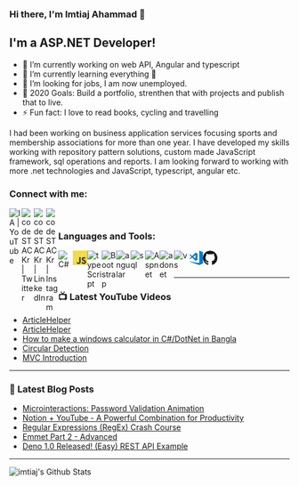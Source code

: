### Hi there, I'm Imtiaj Ahammad 👋

## I'm a ASP.NET Developer!
- 🔭 I’m currently working on web API, Angular and typescript
- 🌱 I’m currently learning everything 🤣
- 👯 I’m looking for jobs, I am now unemployed.
- 🥅 2020 Goals: Build a portfolio, strenthen that with projects and publish that to live.
- ⚡ Fun fact: I love to read books, cycling and travelling

I had been working on business application services focusing sports and membership associations for more than one year. I have developed my skills working with repository pattern solutions, custom made JavaScript framework, sql operations and reports. I am looking forward to working with more .net technologies and JavaScript, typescript, angular etc.
### Connect with me:

<!--[<img align="left" alt="codeSTACKr.com" width="22px" src="https://raw.githubusercontent.com/iconic/open-iconic/master/svg/globe.svg" />][website]-->
[<img align="left" alt="IA | YouTube" width="22px" src="https://cdn.jsdelivr.net/npm/simple-icons@v3/icons/youtube.svg" />][youtube]
[<img align="left" alt="codeSTACKr | Twitter" width="22px" src="https://cdn.jsdelivr.net/npm/simple-icons@v3/icons/twitter.svg" />][twitter]
[<img align="left" alt="codeSTACKr | LinkedIn" width="22px" src="https://cdn.jsdelivr.net/npm/simple-icons@v3/icons/linkedin.svg" />][linkedin]
[<img align="left" alt="codeSTACKr | Instagram" width="22px" src="https://cdn.jsdelivr.net/npm/simple-icons@v3/icons/instagram.svg" />][instagram]

<br />

### Languages and Tools:

[<img align="left" alt="C#" width="26px" src="https://image.flaticon.com/icons/svg/74/74906.svg" />][website]
<!---
[<img align="left" alt="HTML5" width="26px" src="https://raw.githubusercontent.com/github/explore/80688e429a7d4ef2fca1e82350fe8e3517d3494d/topics/html/html.png" />][website]
-->
<!---
[<img align="left" alt="CSS3" width="26px" src="https://raw.githubusercontent.com/github/explore/80688e429a7d4ef2fca1e82350fe8e3517d3494d/topics/css/css.png" />][website]
-->
<!--[<img align="left" alt="Sass" width="26px" src="https://raw.githubusercontent.com/github/explore/80688e429a7d4ef2fca1e82350fe8e3517d3494d/topics/sass/sass.png" />][website]-->
[<img align="left" alt="JavaScript" width="26px" src="https://raw.githubusercontent.com/github/explore/80688e429a7d4ef2fca1e82350fe8e3517d3494d/topics/javascript/javascript.png" />][website]

[<img align="left" alt="typeScript" width="26px" src="https://image.flaticon.com/icons/svg/919/919832.svg" />][website]

[<img align="left" alt="Bootstrap" width="26px" src="https://image.flaticon.com/icons/svg/1348/1348026.svg" />][website]

[<img align="left" alt="angular" width="26px" src="https://icon-library.com/images/angularjs-icon/angularjs-icon-4.jpg" />][website]

[<img align="left" alt="sql" width="26px" src="https://png.pngtree.com/png-clipart/20190630/original/pngtree-sql-file-document-icon-png-image_4176851.jpg" />][website]
<!--[<img align="left" alt="React" width="26px" src="https://raw.githubusercontent.com/github/explore/80688e429a7d4ef2fca1e82350fe8e3517d3494d/topics/react/react.png" />][website]
]-->
<!--[<img align="left" alt="Gatsby" width="26px" src="https://raw.githubusercontent.com/github/explore/e94815998e4e0713912fed477a1f346ec04c3da2/topics/gatsby/gatsby.png" />][website]
]-->
<!--[<img align="left" alt="GraphQL" width="26px" src="https://raw.githubusercontent.com/github/explore/80688e429a7d4ef2fca1e82350fe8e3517d3494d/topics/graphql/graphql.png" />][website]
]-->
<!--[<img align="left" alt="Node.js" width="26px" src="https://raw.githubusercontent.com/github/explore/80688e429a7d4ef2fca1e82350fe8e3517d3494d/topics/nodejs/nodejs.png" />][website]
]-->
<!--[<img align="left" alt="Deno" width="26px" src="https://raw.githubusercontent.com/github/explore/361e2821e2dea67711cde99c9c40ed357061cf27/topics/deno/deno.png" />][website]-->
<!---
[<img align="left" alt="SQL" width="26px" src="https://raw.githubusercontent.com/github/explore/80688e429a7d4ef2fca1e82350fe8e3517d3494d/topics/sql/sql.png" />][website]
-->
<!---
[<img align="left" alt="MySQL" width="26px" src="https://raw.githubusercontent.com/github/explore/80688e429a7d4ef2fca1e82350fe8e3517d3494d/topics/mysql/mysql.png" />][website]
-->
<!--[<img align="left" alt="MongoDB" width="26px" src="https://raw.githubusercontent.com/github/explore/80688e429a7d4ef2fca1e82350fe8e3517d3494d/topics/mongodb/mongodb.png" />][website] 
]-->
<!--[<img align="left" alt="Git" width="26px" src="https://raw.githubusercontent.com/github/explore/80688e429a7d4ef2fca1e82350fe8e3517d3494d/topics/git/git.png" />][website]-->


<!--[<img align="left" alt="HTML5" width="26px" src="https://raw.githubusercontent.com/github/explore/80688e429a7d4ef2fca1e82350fe8e3517d3494d/topics/terminal/terminal.png" />][website]-->


<!---
[<img align="left" alt="Java" width="26px" src="https://image.flaticon.com/icons/svg/919/919854.svg" />][website]
-->
<!---
[<img align="left" alt="JavaScript" width="26px" src="https://image.flaticon.com/icons/svg/2721/2721272.svg" />][website]
-->

<!---
[<img align="left" alt="JQuery" width="26px" src="https://as1.ftcdn.net/jpg/02/59/06/74/500_F_259067428_EoYAUSn6a2yhrYiT8bgUPFgrISRVsBMx.jpg" />][website]
-->
<!---
[<img align="left" alt="ajax" width="26px" src="https://www.flaticon.com/premium-icon/icons/svg/1183/1183639.svg" />][website]
-->
<!---
[<img align="left" alt="Aspnet" width="26px" src="https://cdn4.iconfinder.com/data/icons/logos-3/504/ASP.Net-512.png" />][website]
-->

[<img align="left" alt="Aspnet" width="26px" src="https://cdn.imgbin.com/19/15/15/imgbin-net-framework-software-framework-c-microsoft-asp-net-microsoft-rXu9e3FeNF0FzyYSPMJuimrkf.jpg" />][website]
<!---
[<img align="left" alt="Aspx" width="26px" src="https://image.flaticon.com/icons/svg/29/29542.svg" />][website]
-->
[<img align="left" alt="adonet" width="26px" src="https://vignette.wikia.nocookie.net/windows/images/4/49/Adonet-300x225.png" />][website]



<!---
[<img align="left" alt="angular" width="26px" src="https://icon-library.com/images/angularjs-icon/angularjs-icon-24.jpg" />][website]
-->
<!-- 
[<img align="left" alt="mysql" width="26px" src="https://icons-for-free.com/iconfiles/png/512/development+logo+mysql+icon-1320184807686758112.png" />][website]
-->
[<img align="left" alt="vs" width="26px" src="https://image.flaticon.com/icons/svg/906/906324.svg" />][website]
<!---
[<img align="left" alt="windows" width="26px" src="https://networkencyclopedia.com/wp-content/uploads/2019/09/microsoft-windows-os-1.jpg" />][website]
-->
<!---
[<img align="left" alt="linux" width="26px" src="https://i.pinimg.com/originals/ea/9f/db/ea9fdbd5cd806a1164e71280a932ee86.jpg" />][website]
-->
[<img align="left" alt="Visual Studio Code" width="26px" src="https://raw.githubusercontent.com/github/explore/80688e429a7d4ef2fca1e82350fe8e3517d3494d/topics/visual-studio-code/visual-studio-code.png" />][website]

[<img align="left" alt="GitHub" width="26px" src="https://raw.githubusercontent.com/github/explore/78df643247d429f6cc873026c0622819ad797942/topics/github/github.png" />][website]
<br />
<br />

---

### 📺 Latest YouTube Videos
<!-- YOUTUBE:START -->
- [ArticleHelper](https://www.youtube.com/watch?v=-L-hw7utgD4)
- [ArticleHelper](https://www.youtube.com/watch?v=mLmYaJQQ0N0)
- [How to make a windows calculator in C#/DotNet in Bangla](https://www.youtube.com/watch?v=SAlKeU2anJg)
- [Circular Detection](https://www.youtube.com/watch?v=LfOLxvuNo0A)
- [MVC Introduction](https://www.youtube.com/watch?v=_lho10uGvy4)
<!-- YOUTUBE:END -->

---

### 📕 Latest Blog Posts
<!-- BLOG-POST-LIST:START -->
- [Microinteractions: Password Validation Animation](https://dev.to/codestackr/microinteractions-password-validation-animation-5629)
- [Notion + YouTube - A Powerful Combination for Productivity](https://dev.to/codestackr/notion-youtube-a-powerful-combination-for-productivity-1def)
- [Regular Expressions (RegEx) Crash Course](https://dev.to/codestackr/regular-expressions-regex-crash-course-248n)
- [Emmet Part 2 - Advanced](https://dev.to/codestackr/emmet-part-2-advanced-4c65)
- [Deno 1.0 Released! (Easy) REST API Example](https://dev.to/codestackr/deno-1-0-released-easy-rest-api-example-2fbl)
<!-- BLOG-POST-LIST:END -->

---

<img align="left" alt="imtiaj's Github Stats" src="https://github-readme-stats.vercel.app/api?username=imtiajahammad&show_icons=true&hide_border=true" />

[website]: https://github.com/imtiajahammad
[twitter]: https://twitter.com/imtiaj__ahammad
[youtube]: https://youtube.com/channel/UCqeQjYOsr6YH2sAkjsAr0DQ
[instagram]: https://instagram.com/imtiaj_ahammad_
[linkedin]: https://linkedin.com/in/imtiaj-ahammad-2175a3130
[webdevplaylist]: https://www.youtube.com/playlist?list=PLkwxH9e_vrAJ0WbEsFA9W3I1W-g_BTsbt
[jsplaylist]: https://www.youtube.com/playlist?list=PLkwxH9e_vrALRJKu7wfXby3MKeflhTu6B
[cssplaylist]: https://www.youtube.com/playlist?list=PLkwxH9e_vrALSdvZuEh6gqQdmDoDIoqz4
[reactplaylist]: https://www.youtube.com/playlist?list=PLkwxH9e_vrAK4TdffpxKY3QGyHCpxFcQ0



<!-- https://github.com/gautamkrishnar/blog-post-workflow -->
<!-- https://github.com/anuraghazra/github-readme-stats -->


<!-- https://www.youtube.com/watch?v=ECuqb5Tv9qI -->
<!-- https://github.com/codeSTACKr/codeSTACKr/actions?query=workflow%3A%22Latest+YouTube+Videos%22 -->